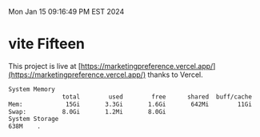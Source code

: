 Mon Jan 15 09:16:49 PM EST 2024

# vite Fifteen


This project is live at [https://marketingpreference.vercel.app/](https://marketingpreference.vercel.app/) thanks to Vercel.

```bash
System Memory
               total        used        free      shared  buff/cache   available
Mem:            15Gi       3.3Gi       1.6Gi       642Mi        11Gi        11Gi
Swap:          8.0Gi       1.2Mi       8.0Gi
System Storage
638M	.
